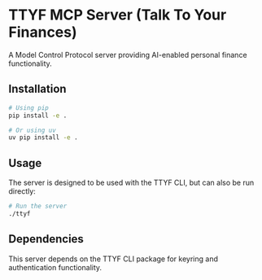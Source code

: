 # TTYF MCP Server (Talk To Your Finances)

A Model Control Protocol server providing AI-enabled personal finance functionality.

## Installation

```bash
# Using pip
pip install -e .

# Or using uv
uv pip install -e .
```

## Usage

The server is designed to be used with the TTYF CLI, but can also be run directly:

```bash
# Run the server
./ttyf
```

## Dependencies

This server depends on the TTYF CLI package for keyring and authentication functionality.